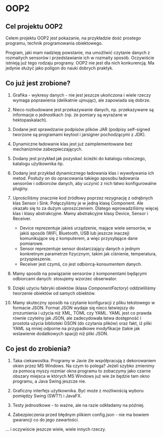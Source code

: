 # OOP2

## Cel projektu OOP2

Celem projektu OOP2 jest pokazanie, na przykładzie dość prostego programu,
technik programowania obiektowego.

Program, jaki mam nadzieję powstanie, ma umożliwić czytanie danych z rozmaitych
sensorów i przedstawianie ich w rozmaity sposób. Oczywiście istnieją już tego
rodzaju programy. OOP2 nie jest dla nich konkurencją. Ma jedynie służyć jako
poligon do nauki dobrych praktyk.

## Co już jest zrobione?

1. Grafika - wykresy danych - nie jest jeszcze ukończona
   i wiele rzeczy wymaga poprawienia (delikatnie ujmując),
   ale zapowiada się dobrze.

2. Nieco rozbudowane jest przekazywanie danych, np. przekazywane są informacje
   o jednostkach (np. że pomiary są wyrażane w hektopaskalach).

3. Dodane jest sprawdzanie podpisów plików JAR (podpisy self-signed tworzone
   są programami keytool i jarsigner pochodzącymi z JDK).

4. Dynamiczne ładowanie klas jest już zaimplementowane bez mechanizmów
   zabezpieczających.

5. Dodany jest przykład jak pozyskać ścieżki do katalogu roboczego, katalogu
   użytkownika itp. 

6. Dodany jest przykład dynamicznego ładowania klas i wywoływania ich metod.
   Posłuży on do opracowania takiego sposobu ładowania sensorów i odbiorców
   danych, aby uczynić z nich łatwo konfigurowalne pluginy.

7. Uprościliśmy znacznie kod źródłowy poprzez rezygnację z odrębnych klas
   Sensor i Sink. Połączyliśmy je w jedną klasę Component. Ale okazało się to za
   dużym uproszczeniem. Dlatego wprowadziliśmy więcej klas i klasy abstrakcyjne.
   Mamy abstrakcyjne klasy Device, Sensor i Receiver.
   - Device reprezentuje jakieś urządzenie, mające wiele sensorów, w jakiś
     sposób (WiFi, Bluetooth, USB lub jeszcze inaczej) komunikujące się
     z komputerem, a więc przysyłające dane pomiarowe.
   - Sensor reprezentuje sensor dostarczający danych o jednym konkretnym
     parametrze fizycznym, takim jak ciśnienie, temperatura, przyspieszenie.
   - Receiver jest czymś, co jest odbiorcą-konsumentem danych.

8. Mamy sposób na powiązanie sensorów z komponentami będącymi odbiorcami danych:
   stosujemy wzorzec obserwator.

9. Dzięki użyciu fabryki obiektów (klasa *ComponentFactory*) oddzieliliśmy tworzenie
   obiektów od samych obiektów.

10. Mamy skuteczny sposób na czytanie konfiguracji z pliku tekstowego w formacie
    JSON. Format JSON wydaje się nieco łatwiejszy do zrozumienia i użycia niż XML,
    TOML czy YAML. YAML jest co prawda równie czytelny jak JSON, ale zadecydowała
    łatwa dostępność i prostota użycia biblioteki GSON (do czytania plików)
    oraz fakt, iż pliki YAML są mniej odporne na przypadkowe modyfikacje (takie jak
    wstawienie dodatkowych spacji) niż pliki JSON.

## Co jest do zrobienia?

1. Taka ciekawostka. Programy w Javie źle współpracują z dekorowaniem okien
   przez MS Windows. Na czym to polega? Jeżeli szybko zmienimy za pomocą myszy
   rozmiar okna programu to zobaczymy jako czarne obszary miejsca w których
   MS Windows już wie że będzie tam okno programu, a Java Swing jeszcze nie.

2. Graficzny interfejs użytkownika. Być może z możliwością wyboru pomiędzy
   Swing (SWT?) i JavaFX.

3. Testy jednostkowe - to ważne, ale na razie odkładamy na później.

4. Zabezpieczenia przed błędnym plikiem config.json - nie ma bowiem gwarancji
   co do jego zawartości.

... i oczywiście jeszcze wiele, wiele innych rzeczy.
